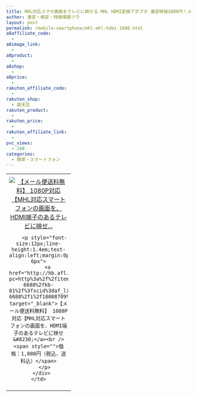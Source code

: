 ```yaml
---
title: MHL対応スマホ画面をテレビに映せる MHL HDMI変換アダプタ 激安特価1080円！メール便送料無料！
author: 激安・格安・特価情報ツウ
layout: post
permalink: /mobile-smartphone/mhl-mhl-hdmi-1080.html
a8affiliate_code:
  - 
a8image_link:
  - 
a8product:
  - 
a8shop:
  - 
a8price:
  - 
rakuten_affiliate_code:
  - 
rakuten_shop:
  - 楽天店
rakuten_product:
  - 
rakuten_price:
  - 
rakuten_affiliate_link:
  - 
pvc_views:
  - 248
categories:
  - 携帯・スマートフォン
---
```

<table border="0" cellpadding="0" cellspacing="0">
  <tr>
    <td valign="top">
      <div style="border:1px none;margin:0px;padding:6px 0px;width:160px;text-align:center;float:left">
        <a href="http://hb.afl.rakuten.co.jp/hgc/0614a741.0c5f749f.0614a742.9864b5f1/?pc=http%3a%2f%2fitem.rakuten.co.jp%2fkarei-6688%2fkb-01%2f%3fscid%3daf_link_tbl&m=http%3a%2f%2fm.rakuten.co.jp%2fkarei-6688%2fi%2f10008709%2f" target="_blank"><img src="http://hbb.afl.rakuten.co.jp/hgb/?pc=http%3a%2f%2fthumbnail.image.rakuten.co.jp%2f%400_mall%2fkarei-6688%2fcabinet%2fiphone%2fkb-01-500-1.jpg%3f_ex%3d128x128&m=http%3a%2f%2fthumbnail.image.rakuten.co.jp%2f%400_mall%2fkarei-6688%2fcabinet%2fiphone%2fkb-01-500-1.jpg" alt="【メール便送料無料】 1080P対応【MHL対応スマートフォンの画面を、HDMI端子のあるテレビに映せ..." border="0" style="margin:0px;padding:0px" /></a> 
        
        <p style="font-size:12px;line-height:1.4em;text-align:left;margin:0px;padding:2px 6px">
          <a href="http://hb.afl.rakuten.co.jp/hgc/0614a741.0c5f749f.0614a742.9864b5f1/?pc=http%3a%2f%2fitem.rakuten.co.jp%2fkarei-6688%2fkb-01%2f%3fscid%3daf_link_tbl&m=http%3a%2f%2fm.rakuten.co.jp%2fkarei-6688%2fi%2f10008709%2f" target="_blank">【メール便送料無料】 1080P対応【MHL対応スマートフォンの画面を、HDMI端子のあるテレビに映せ&#8230;</a><br /><span style="">価格：1,080円（税込、送料込）</span>
        </p>
      </div>
    </td>
  </tr>
</table>